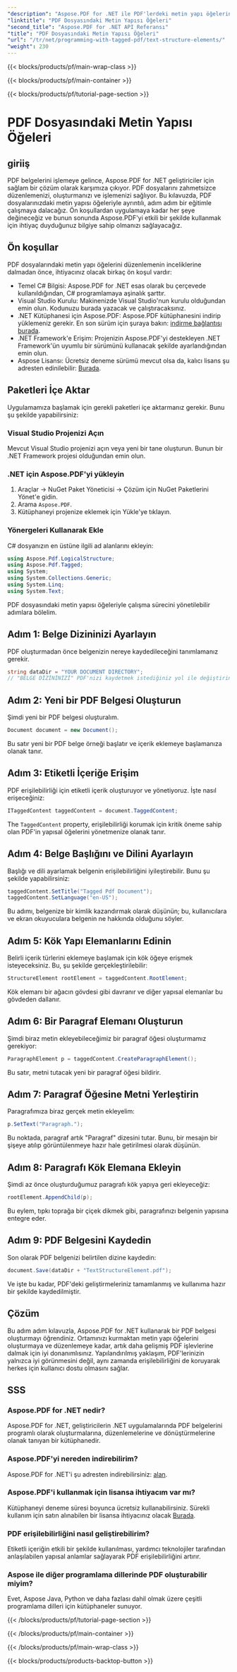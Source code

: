 ```yaml
---
"description": "Aspose.PDF for .NET ile PDF'lerdeki metin yapı öğelerini düzenlemeyi öğrenin. Bu adım adım kılavuz, yapılandırılmış PDF'ler oluşturmak için ihtiyacınız olan her şeyi kapsar."
"linktitle": "PDF Dosyasındaki Metin Yapısı Öğeleri"
"second_title": "Aspose.PDF for .NET API Referansı"
"title": "PDF Dosyasındaki Metin Yapısı Öğeleri"
"url": "/tr/net/programming-with-tagged-pdf/text-structure-elements/"
"weight": 230
---
```


{{< blocks/products/pf/main-wrap-class >}}

{{< blocks/products/pf/main-container >}}

{{< blocks/products/pf/tutorial-page-section >}}

# PDF Dosyasındaki Metin Yapısı Öğeleri

## giriiş

PDF belgelerini işlemeye gelince, Aspose.PDF for .NET geliştiriciler için sağlam bir çözüm olarak karşımıza çıkıyor. PDF dosyalarını zahmetsizce düzenlemenizi, oluşturmanızı ve işlemenizi sağlıyor. Bu kılavuzda, PDF dosyalarınızdaki metin yapısı öğeleriyle ayrıntılı, adım adım bir eğitimle çalışmaya dalacağız. Ön koşullardan uygulamaya kadar her şeye değineceğiz ve bunun sonunda Aspose.PDF'yi etkili bir şekilde kullanmak için ihtiyaç duyduğunuz bilgiye sahip olmanızı sağlayacağız.

## Ön koşullar

PDF dosyalarındaki metin yapı öğelerini düzenlemenin inceliklerine dalmadan önce, ihtiyacınız olacak birkaç ön koşul vardır:

- Temel C# Bilgisi: Aspose.PDF for .NET esas olarak bu çerçevede kullanıldığından, C# programlamaya aşinalık şarttır.
- Visual Studio Kurulu: Makinenizde Visual Studio'nun kurulu olduğundan emin olun. Kodunuzu burada yazacak ve çalıştıracaksınız.
- .NET Kütüphanesi için Aspose.PDF: Aspose.PDF kütüphanesini indirip yüklemeniz gerekir. En son sürüm için şuraya bakın: [indirme bağlantısı burada](https://releases.aspose.com/pdf/net/).
- .NET Framework'e Erişim: Projenizin Aspose.PDF'yi destekleyen .NET Framework'ün uyumlu bir sürümünü kullanacak şekilde ayarlandığından emin olun.
- Aspose Lisansı: Ücretsiz deneme sürümü mevcut olsa da, kalıcı lisans şu adresten edinilebilir: [Burada](https://purchase.aspose.com/buy).

## Paketleri İçe Aktar

Uygulamamıza başlamak için gerekli paketleri içe aktarmanız gerekir. Bunu şu şekilde yapabilirsiniz:

### Visual Studio Projenizi Açın
Mevcut Visual Studio projenizi açın veya yeni bir tane oluşturun. Bunun bir .NET Framework projesi olduğundan emin olun.

### .NET için Aspose.PDF'yi yükleyin
1. Araçlar -> NuGet Paket Yöneticisi -> Çözüm için NuGet Paketlerini Yönet'e gidin.
2. Arama `Aspose.PDF`.
3. Kütüphaneyi projenize eklemek için Yükle'ye tıklayın.

### Yönergeleri Kullanarak Ekle
C# dosyanızın en üstüne ilgili ad alanlarını ekleyin:

```csharp
using Aspose.Pdf.LogicalStructure;
using Aspose.Pdf.Tagged;
using System;
using System.Collections.Generic;
using System.Linq;
using System.Text;
```

PDF dosyasındaki metin yapısı öğeleriyle çalışma sürecini yönetilebilir adımlara bölelim.

## Adım 1: Belge Dizininizi Ayarlayın

PDF oluşturmadan önce belgenizin nereye kaydedileceğini tanımlamanız gerekir.

```csharp
string dataDir = "YOUR DOCUMENT DIRECTORY";
// "BELGE DİZİNİNİZİ" PDF'nizi kaydetmek istediğiniz yol ile değiştirin
```

## Adım 2: Yeni bir PDF Belgesi Oluşturun

Şimdi yeni bir PDF belgesi oluşturalım.

```csharp
Document document = new Document();
```

Bu satır yeni bir PDF belge örneği başlatır ve içerik eklemeye başlamanıza olanak tanır.

## Adım 3: Etiketli İçeriğe Erişim

PDF erişilebilirliği için etiketli içerik oluşturuyor ve yönetiyoruz. İşte nasıl erişeceğiniz:

```csharp
ITaggedContent taggedContent = document.TaggedContent;
```

The `TaggedContent` property, erişilebilirliği korumak için kritik öneme sahip olan PDF'in yapısal öğelerini yönetmenize olanak tanır.

## Adım 4: Belge Başlığını ve Dilini Ayarlayın

Başlığı ve dili ayarlamak belgenin erişilebilirliğini iyileştirebilir. Bunu şu şekilde yapabilirsiniz:

```csharp
taggedContent.SetTitle("Tagged Pdf Document");
taggedContent.SetLanguage("en-US");
```

Bu adımı, belgenize bir kimlik kazandırmak olarak düşünün; bu, kullanıcılara ve ekran okuyuculara belgenin ne hakkında olduğunu söyler.

## Adım 5: Kök Yapı Elemanlarını Edinin

Belirli içerik türlerini eklemeye başlamak için kök öğeye erişmek isteyeceksiniz. Bu, şu şekilde gerçekleştirilebilir:

```csharp
StructureElement rootElement = taggedContent.RootElement;
```

Kök elemanı bir ağacın gövdesi gibi davranır ve diğer yapısal elemanlar bu gövdeden dallanır.

## Adım 6: Bir Paragraf Elemanı Oluşturun

Şimdi biraz metin ekleyebileceğimiz bir paragraf öğesi oluşturmamız gerekiyor:

```csharp
ParagraphElement p = taggedContent.CreateParagraphElement();
```

Bu satır, metni tutacak yeni bir paragraf öğesi bildirir.

## Adım 7: Paragraf Öğesine Metni Yerleştirin

Paragrafımıza biraz gerçek metin ekleyelim:

```csharp
p.SetText("Paragraph.");
```

Bu noktada, paragraf artık "Paragraf" dizesini tutar. Bunu, bir mesajın bir şişeye atılıp görüntülenmeye hazır hale getirilmesi olarak düşünün.

## Adım 8: Paragrafı Kök Elemana Ekleyin

Şimdi az önce oluşturduğumuz paragrafı kök yapıya geri ekleyeceğiz:

```csharp
rootElement.AppendChild(p);
```

Bu eylem, tıpkı toprağa bir çiçek dikmek gibi, paragrafınızı belgenin yapısına entegre eder.

## Adım 9: PDF Belgesini Kaydedin

Son olarak PDF belgenizi belirtilen dizine kaydedin:

```csharp
document.Save(dataDir + "TextStructureElement.pdf");
```

Ve işte bu kadar, PDF'deki geliştirmeleriniz tamamlanmış ve kullanıma hazır bir şekilde kaydedilmiştir.

## Çözüm

Bu adım adım kılavuzla, Aspose.PDF for .NET kullanarak bir PDF belgesi oluşturmayı öğrendiniz. Ortamınızı kurmaktan metin yapı öğelerini oluşturmaya ve düzenlemeye kadar, artık daha gelişmiş PDF işlevlerine dalmak için iyi donanımlısınız. Yapılandırılmış yaklaşım, PDF'lerinizin yalnızca iyi görünmesini değil, aynı zamanda erişilebilirliğini de koruyarak herkes için kullanıcı dostu olmasını sağlar. 

## SSS

### Aspose.PDF for .NET nedir?  
Aspose.PDF for .NET, geliştiricilerin .NET uygulamalarında PDF belgelerini programlı olarak oluşturmalarına, düzenlemelerine ve dönüştürmelerine olanak tanıyan bir kütüphanedir.

### Aspose.PDF'yi nereden indirebilirim?  
Aspose.PDF for .NET'i şu adresten indirebilirsiniz: [alan](https://releases.aspose.com/pdf/net/).

### Aspose.PDF'i kullanmak için lisansa ihtiyacım var mı?  
Kütüphaneyi deneme süresi boyunca ücretsiz kullanabilirsiniz. Sürekli kullanım için satın alınabilen bir lisansa ihtiyacınız olacak [Burada](https://purchase.aspose.com/buy).

### PDF erişilebilirliğini nasıl geliştirebilirim?  
Etiketli içeriğin etkili bir şekilde kullanılması, yardımcı teknolojiler tarafından anlaşılabilen yapısal anlamlar sağlayarak PDF erişilebilirliğini artırır.

### Aspose ile diğer programlama dillerinde PDF oluşturabilir miyim?  
Evet, Aspose Java, Python ve daha fazlası dahil olmak üzere çeşitli programlama dilleri için kütüphaneler sunuyor.

{{< /blocks/products/pf/tutorial-page-section >}}

{{< /blocks/products/pf/main-container >}}

{{< /blocks/products/pf/main-wrap-class >}}

{{< blocks/products/products-backtop-button >}}